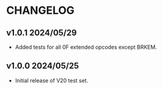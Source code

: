 # CHANGELOG

## v1.0.1 2024/05/29
 - Added tests for all 0F extended opcodes except BRKEM.

## v1.0.0 2024/05/25
 - Initial release of V20 test set.